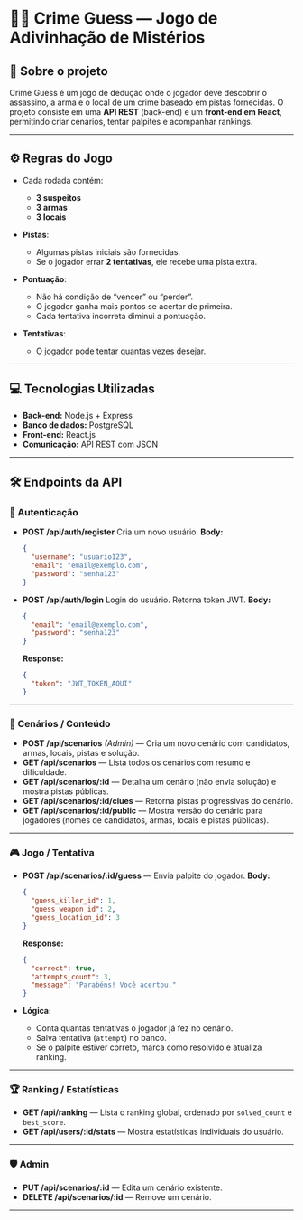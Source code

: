 # 🕵️‍♂️ Crime Guess — Jogo de Adivinhação de Mistérios

## 🎯 Sobre o projeto

Crime Guess é um jogo de dedução onde o jogador deve descobrir o assassino, a arma e o local de um crime baseado em pistas fornecidas. O projeto consiste em uma **API REST** (back-end) e um **front-end em React**, permitindo criar cenários, tentar palpites e acompanhar rankings.

---

## ⚙️ Regras do Jogo

- Cada rodada contém:
  - **3 suspeitos**
  - **3 armas**
  - **3 locais**

- **Pistas**:
  - Algumas pistas iniciais são fornecidas.
  - Se o jogador errar **2 tentativas**, ele recebe uma pista extra.

- **Pontuação**:
  - Não há condição de “vencer” ou “perder”.
  - O jogador ganha mais pontos se acertar de primeira.
  - Cada tentativa incorreta diminui a pontuação.

- **Tentativas**:
  - O jogador pode tentar quantas vezes desejar.

---

## 💻 Tecnologias Utilizadas

- **Back-end:** Node.js + Express
- **Banco de dados:** PostgreSQL
- **Front-end:** React.js
- **Comunicação:** API REST com JSON

---

## 🛠️ Endpoints da API

### 🔐 Autenticação

- **POST /api/auth/register**
  Cria um novo usuário.
  **Body:**

  ```json
  {
    "username": "usuario123",
    "email": "email@exemplo.com",
    "password": "senha123"
  }
  ```

- **POST /api/auth/login**
  Login do usuário. Retorna token JWT.
  **Body:**

  ```json
  {
    "email": "email@exemplo.com",
    "password": "senha123"
  }
  ```

  **Response:**

  ```json
  {
    "token": "JWT_TOKEN_AQUI"
  }
  ```

---

### 📝 Cenários / Conteúdo

- **POST /api/scenarios** _(Admin)_ — Cria um novo cenário com candidatos, armas, locais, pistas e solução.
- **GET /api/scenarios** — Lista todos os cenários com resumo e dificuldade.
- **GET /api/scenarios/:id** — Detalha um cenário (não envia solução) e mostra pistas públicas.
- **GET /api/scenarios/:id/clues** — Retorna pistas progressivas do cenário.
- **GET /api/scenarios/:id/public** — Mostra versão do cenário para jogadores (nomes de candidatos, armas, locais e pistas públicas).

---

### 🎮 Jogo / Tentativa

- **POST /api/scenarios/:id/guess** — Envia palpite do jogador.
  **Body:**

  ```json
  {
    "guess_killer_id": 1,
    "guess_weapon_id": 2,
    "guess_location_id": 3
  }
  ```

  **Response:**

  ```json
  {
    "correct": true,
    "attempts_count": 3,
    "message": "Parabéns! Você acertou."
  }
  ```

- **Lógica:**
  - Conta quantas tentativas o jogador já fez no cenário.
  - Salva tentativa (`attempt`) no banco.
  - Se o palpite estiver correto, marca como resolvido e atualiza ranking.

---

### 🏆 Ranking / Estatísticas

- **GET /api/ranking** — Lista o ranking global, ordenado por `solved_count` e `best_score`.
- **GET /api/users/:id/stats** — Mostra estatísticas individuais do usuário.

---

### 🛡️ Admin

- **PUT /api/scenarios/:id** — Edita um cenário existente.
- **DELETE /api/scenarios/:id** — Remove um cenário.

---

